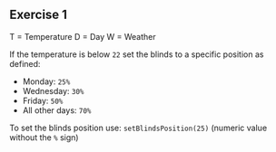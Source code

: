 ## Exercise 1

T = Temperature
D = Day
W = Weather

If the temperature is below `22` set the blinds to a specific position as defined:
- Monday: `25%`
- Wednesday: `30%`
- Friday: `50%`
- All other days: `70%`

To set the blinds position use: `setBlindsPosition(25)` (numeric value without the `%` sign)
